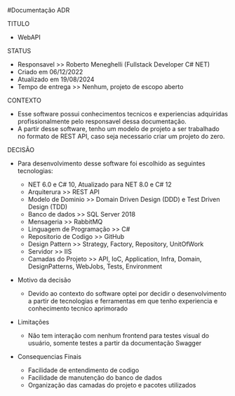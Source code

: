#Documentação ADR

TITULO 
  - WebAPI

STATUS
  - Responsavel >> Roberto Meneghelli (Fullstack Developer C# NET)
  - Criado em 06/12/2022
  - Atualizado em 19/08/2024
  - Tempo de entrega >> Nenhum, projeto de escopo aberto

CONTEXTO
  - Esse software possui conhecimentos tecnicos e experiencias adquiridas profissionalmente pelo responsavel dessa documentação.
  - A partir desse software, tenho um modelo de projeto a ser trabalhado no formato de REST API, caso seja necessario criar um projeto do zero.

DECISÃO
  - Para desenvolvimento desse software foi escolhido as seguintes tecnologias:
    - NET 6.0 e C# 10, Atualizado para NET 8.0 e C# 12
    - Arquiterura >> REST API
    - Modelo de Dominio >> Domain Driven Design (DDD) e Test Driven Design (TDD) 
    - Banco de dados >> SQL Server 2018
    - Mensageria >> RabbitMQ
    - Linguagem de Programação >> C#
    - Repositorio de Codigo >> GitHub
    - Design Pattern >> Strategy, Factory, Repository, UnitOfWork
    - Servidor >> IIS
    - Camadas do Projeto >> API, IoC, Application, Infra, Domain, DesignPatterns, WebJobs, Tests, Environment
    
  - Motivo da decisão
    - Devido ao contexto do software optei por decidir o desenvolvimento a partir de tecnologias e ferramentas em que tenho experiencia e conhecimento tecnico aprimorado
    
  - Limitações
    - Não tem interação com nenhum frontend para testes visual do usuário, somente testes a partir da documentação Swagger
    
  - Consequencias Finais
    - Facilidade de entendimento de codigo
    - Facilidade de manutenção do banco de dados
    - Organização das camadas do projeto e pacotes utilizados
